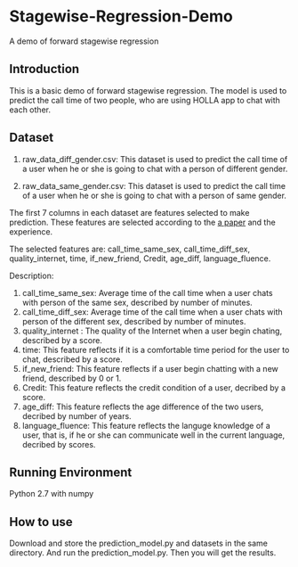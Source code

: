 # Stagewise-Regression-Demo
A demo of forward stagewise regression

Introduction
---
This is a basic demo of forward stagewise regression. The model is used to predict the call time of two people, who are using HOLLA app to chat with each other.

Dataset
---
1. raw_data_diff_gender.csv: This dataset is used to predict the call time of a user when he or she is going to chat with a person of different gender.

2. raw_data_same_gender.csv: This dataset is used to predict the call time of a user when he or she is going to chat with a person of same gender.

The first 7 columns in each dataset are features selected to make prediction. These features are selected according to the [a paper](https://github.com/Suyi32/Stagewise-Regression-Demo/blob/master/Reference%20Paper/duration.pdf) and the experience. 

The selected features are: call_time_same_sex, call_time_diff_sex, quality_internet, time, if_new_friend, Credit, age_diff, language_fluence.

Description:
1. call_time_same_sex: Average time of the call time when a user chats with person of the same sex, described by number of minutes.
2. call_time_diff_sex: Average time of the call time when a user chats with person of the different sex, described by number of minutes.
3. quality_internet  : The quality of the Internet when a user begin chating, described by a score.
4. time: This feature reflects if it is a comfortable time period for the user to chat, described by a score.
5. if_new_friend: This feature reflects if a user begin chatting with a new friend, described by 0 or 1.
6. Credit: This feature reflects the credit condition of a user, decribed by a score.
7. age_diff: This feature reflects the age difference of the two users, decribed by number of years.
8. language_fluence: This feature reflects the languge knowledge of a user, that is, if he or she can communicate well in the current language, decribed by scores.

Running Environment
---
Python 2.7 with numpy 

How to use
---
Download and store the prediction_model.py and datasets in the same directory. And run the prediction_model.py. Then you will get the results.



